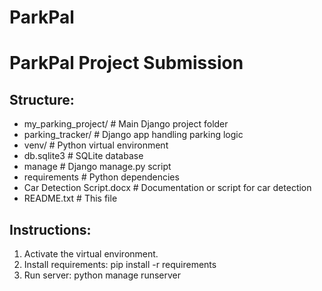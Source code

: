 # ParkPal
# ParkPal Project Submission

## Structure:
- my_parking_project/      # Main Django project folder
- parking_tracker/         # Django app handling parking logic
- venv/                    # Python virtual environment
- db.sqlite3               # SQLite database
- manage                   # Django manage.py script
- requirements             # Python dependencies
- Car Detection Script.docx # Documentation or script for car detection
- README.txt               # This file

## Instructions:
1. Activate the virtual environment.
2. Install requirements: pip install -r requirements
3. Run server: python manage runserver
